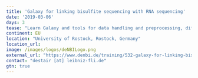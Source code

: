 ```yaml
---
title: 'Galaxy for linking bisulfite sequencing with RNA sequencing'
date: '2019-03-06'
days: 3
tease: "Learn Galaxy and tools for data handling and preprocessing, differential gene expression analysis, bisulfite sequencing analysis, and Oxford Nanopore data exploration and usage"
continent: EU
location: "University of Rostock, Rostock, Germany"
location_url: 
image: /images/logos/deNBILogo.png
external_url: "https://www.denbi.de/training/532-galaxy-for-linking-bisulfite-sequencing-with-rna-sequencing"
contact: "destair [at] leibniz-fli.de"
gtn: true
---
```

